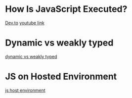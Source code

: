 # How Is JavaScript Executed?
[Dev.to](https://dev.to/namitmalasi/how-javascript-code-is-executed-5km)
[youtube link](https://youtu.be/iLWTnMzWtj4)

# Dynamic vs weakly typed 
[dynamic vs weakly typed](./pdf/dynamic-vs-weakly-typed.pdf)

# JS on Hosted Environment
[js host environment](./pdf/js-host-environment.pdf)


